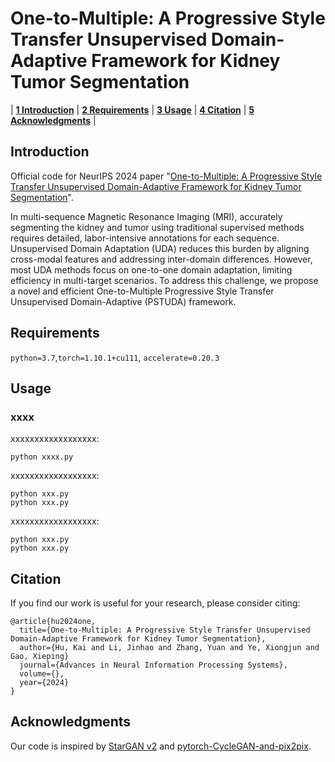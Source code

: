 # One-to-Multiple: A Progressive Style Transfer Unsupervised Domain-Adaptive Framework for Kidney Tumor Segmentation

| **[1 Introduction](#introduction)** 
| **[2 Requirements](#requirements)**
| **[3 Usage](#usage)**
| **[4 Citation](#citation)**
| **[5 Acknowledgments](#acknowledgments)** |

<a id="introduction"></a>
## Introduction

Official code for NeurIPS 2024 paper "[One-to-Multiple: A Progressive Style Transfer Unsupervised Domain-Adaptive Framework for Kidney Tumor Segmentation]()".

In multi-sequence Magnetic Resonance Imaging (MRI), accurately segmenting the kidney and tumor using traditional supervised methods requires detailed, labor-intensive annotations for each sequence. Unsupervised Domain Adaptation (UDA) reduces this burden by aligning cross-modal features and addressing inter-domain differences. However, most UDA methods focus on one-to-one domain adaptation, limiting efficiency in multi-target scenarios. To address this challenge, we propose a novel and efficient One-to-Multiple Progressive Style Transfer Unsupervised Domain-Adaptive (PSTUDA) framework.

<a id="requirements"></a>
## Requirements

`python=3.7`,`torch=1.10.1+cu111`, `accelerate=0.20.3`

<a id="usage"></a>

## Usage

### xxxx
xxxxxxxxxxxxxxxxxx:

```
python xxxx.py
```

xxxxxxxxxxxxxxxxxx: 

```
python xxx.py
python xxx.py
```
xxxxxxxxxxxxxxxxxx: 
```
python xxx.py
python xxx.py
```

<a id="citation"></a>

## Citation

If you find our work is useful for your research, please consider citing:

```
@article{hu2024one,
  title={One-to-Multiple: A Progressive Style Transfer Unsupervised Domain-Adaptive Framework for Kidney Tumor Segmentation},
  author={Hu, Kai and Li, Jinhao and Zhang, Yuan and Ye, Xiongjun and Gao, Xieping}
  journal={Advances in Neural Information Processing Systems},
  volume={},
  year={2024}
}
```

<a id="acknowledgments"></a>

## Acknowledgments

Our code is inspired by [StarGAN v2](https://github.com/clovaai/stargan-v2) and [pytorch-CycleGAN-and-pix2pix](https://github.com/junyanz/pytorch-CycleGAN-and-pix2pix).
